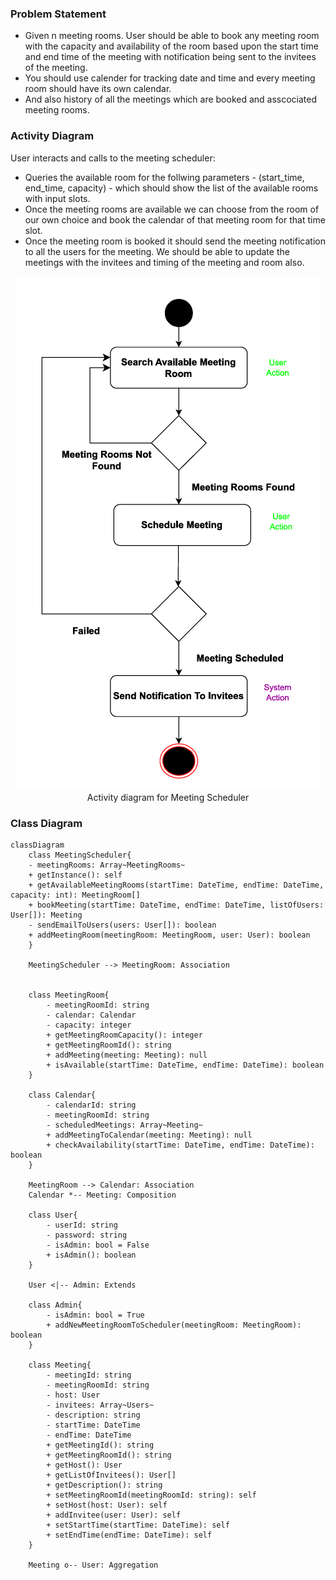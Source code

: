 <h3> Problem Statement </h3>
    <p>
        <ul>
            <li>
                Given n meeting rooms. User should be able to book any meeting room with the capacity and availability of the room  based upon the start time and end time of the meeting with notification being sent to the invitees of the meeting.
            </li>
            <li>
                You should use calender for tracking date and time and every meeting room should have its own calendar.
            </li>
            <li> 
                And also history of all the meetings which are booked and asscociated meeting rooms. 
            </li>
        </ul>
    </p>

<h3> Activity Diagram </h3>
    <p> User interacts and calls to the meeting scheduler: 
            <ul>
                <li>
                 Queries the available room for the follwing parameters - (start_time, end_time,  capacity) - which should show the list of the available rooms with input slots. 
                </li>
                <li>             
                    Once the meeting rooms are available we can choose from the room of our own choice and book the calendar of that meeting room for that time slot. 
                </li>
                <li>
                    Once the meeting room is booked it should send the meeting notification to all the users for the meeting. We should be able to update the meetings with the invitees and timing of the meeting and room also.
                </li>
            </ul>
    </p>
    <p align="center">
        <img src="/MeetingScheduler/docs/activity_diagram.png" alt="Activity Diagram">
            <br />
        Activity diagram for Meeting Scheduler
    </p>

<h3> Class Diagram </h3>

```mermaid
classDiagram
    class MeetingScheduler{
    - meetingRooms: Array~MeetingRooms~
    + getInstance(): self
    + getAvailableMeetingRooms(startTime: DateTime, endTime: DateTime, capacity: int): MeetingRoom[]
    + bookMeeting(startTime: DateTime, endTime: DateTime, listOfUsers: User[]): Meeting
    - sendEmailToUsers(users: User[]): boolean
    + addMeetingRoom(meetingRoom: MeetingRoom, user: User): boolean
    }

    MeetingScheduler --> MeetingRoom: Association 


    class MeetingRoom{
        - meetingRoomId: string
        - calendar: Calendar
        - capacity: integer
        + getMeetingRoomCapacity(): integer
        + getMeetingRoomId(): string
        + addMeeting(meeting: Meeting): null
        + isAvailable(startTime: DateTime, endTime: DateTime): boolean
    }

    class Calendar{
        - calendarId: string
        - meetingRoomId: string
        - scheduledMeetings: Array~Meeting~
        + addMeetingToCalendar(meeting: Meeting): null
        + checkAvailability(startTime: DateTime, endTime: DateTime): boolean
    }
    
    MeetingRoom --> Calendar: Association
    Calendar *-- Meeting: Composition
    
    class User{
        - userId: string
        - password: string
        - isAdmin: bool = False
        + isAdmin(): boolean
    }

    User <|-- Admin: Extends
    
    class Admin{
        - isAdmin: bool = True
        + addNewMeetingRoomToScheduler(meetingRoom: MeetingRoom): boolean
    }

    class Meeting{
        - meetingId: string
        - meetingRoomId: string
        - host: User
        - invitees: Array~Users~
        - description: string
        - startTime: DateTime
        - endTime: DateTime
        + getMeetingId(): string
        + getMeetingRoomId(): string
        + getHost(): User
        + getListOfInvitees(): User[]
        + getDescription(): string
        + setMeetingRoomId(meetingRoomId: string): self
        + setHost(host: User): self
        + addInvitee(user: User): self
        + setStartTime(startTime: DateTime): self
        + setEndTime(endTime: DateTime): self
    }

    Meeting o-- User: Aggregation
```


    